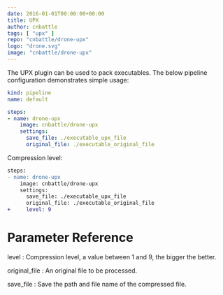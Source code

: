 ```yaml
---
date: 2016-01-01T00:00:00+00:00
title: UPX
author: cnbattle
tags: [ "upx" ]
repo: "cnbattle/drone-upx"
logo: "drone.svg"
image: "cnbattle/drone-upx"
---
```


The UPX plugin can be used to pack executables. The below pipeline configuration demonstrates simple usage:

```yaml
kind: pipeline
name: default

steps:
- name: drone-upx
    image: cnbattle/drone-upx
    settings:
      save_file: ./executable_upx_file
      original_file: ./executable_original_file
```

Compression level:

```diff
steps:
- name: drone-upx
    image: cnbattle/drone-upx
    settings:
      save_file: ./executable_upx_file
      original_file: ./executable_original_file
+     level: 9
```

# Parameter Reference

level
: Compression level, a value between 1 and 9, the bigger the better.

original_file
: An original file to be processed.

save_file
: Save the path and file name of the compressed file.
